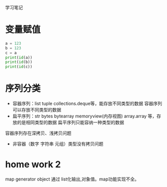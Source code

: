 学习笔记

# 变量赋值

```python
a = 123
b = 123
c = a
print(id(a))
print(id(b))
print(id(c))
```

# 序列分类

* 容器序列：list tuple collections.deque等，能存放不同类型的数据 容器序列可以存放不同类型的数据
* 扁平序列：str bytes bytearray memoryview(内存视图) array.array 等，存放的是相同类型的数据 扁平序列只能容纳一种类型的数据

容器序列存在深拷贝、浅拷贝问题

* 非容器（数字 字符串 元组）类型没有拷贝问题

# home work 2
map generator object 通过 list化输出,对象值。map功能实现不全。